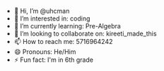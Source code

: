 - 👋 Hi, I’m @uhcman
- 👀 I’m interested in: coding
- 🌱 I’m currently learning: Pre-Algebra 
- 💞️ I’m looking to collaborate on: kireeti_made_this
- 📫 How to reach me: 5716964242
- 😄 Pronouns: He/Him
- ⚡ Fun fact: I'm in 6th grade

<!---
uhcman/uhcman is a ✨ special ✨ repository because its `README.md` (this file) appears on your GitHub profile.
You can click the Preview link to take a look at your changes.
--->
